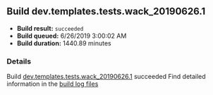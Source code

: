 ## Build dev.templates.tests.wack_20190626.1
- **Build result:** `succeeded`
- **Build queued:** 6/26/2019 3:00:02 AM
- **Build duration:** 1440.89 minutes
### Details
Build [dev.templates.tests.wack_20190626.1](https://winappstudio.visualstudio.com/web/build.aspx?pcguid=a4ef43be-68ce-4195-a619-079b4d9834c2&builduri=vstfs%3a%2f%2f%2fBuild%2fBuild%2f28941) succeeded
Find detailed information in the [build log files](https://uwpctdiags.blob.core.windows.net/buildlogs/dev.templates.tests.wack_20190626.1_logs.zip)
